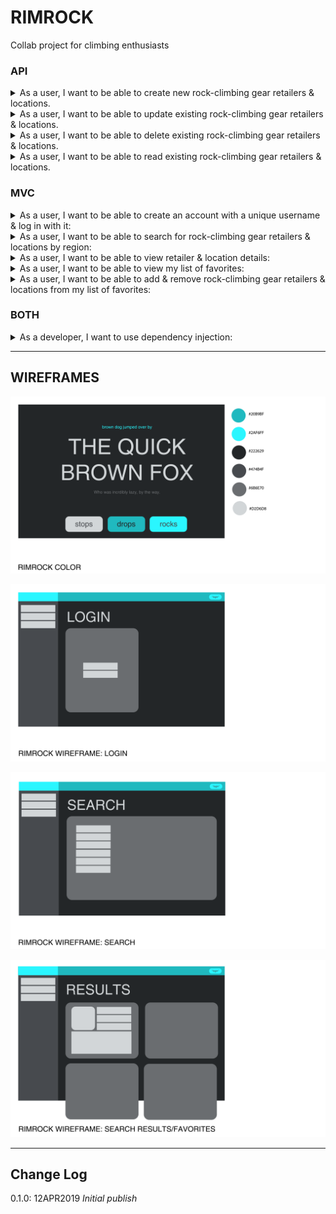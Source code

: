 # RIMROCK
Collab project for climbing enthusiasts

### API

<details>
<summary>As a user, I want to be able to create new rock-climbing gear retailers & locations.</summary>

<p>Task: Create endpoint for creating retailers.</p>

<p>Task: Create endpoint for creating locations.</p>

<p>Test: Can create retailer using endpoint.</p>

<p>Test: Can create location using endpoint.</p>

</details>

<details>
<summary>As a user, I want to be able to update existing rock-climbing gear retailers & locations.</summary>

<p>Task: Create endpoint for updating retailers.</p>

<p>Task: Create endpoint for updating locations.</p>

<p>Test: Can update retailer using endpoint.</p>

<p>Test: Can update location using endpoint.</p>
</details>

<details>
<summary>As a user, I want to be able to delete existing rock-climbing gear retailers & locations.</summary>

<p>Task: Create endpoint for deleting retailers.</p>

<p>Task: Create endpoint for deleting locations.</p>

<p>Test: Can delete retailer using endpoint.</p>

<p>Test: Can delete location using endpoint.</p>
</details>

<details>
<summary>As a user, I want to be able to read existing rock-climbing gear retailers & locations.</summary>

<p>Task: Create endpoint for reading a single retailer.</p>

<p>Task: Create endpoint for reading a single location.</p>

<p>Task: Create endpoint for reading all retailers.</p>

<p>Task: Create endpoint for reading all locations.</p>

<p>Test: Can read single retailer using endpoint.</p>

<p>Test: Can read single location using endpoint.</p>

<p>Test: Can read all retailers using endpoint.</p>

<p>Test: Can read all locations using endpoint.</p>
</details>
	
### MVC

<details>
<summary>As a user, I want to be able to create an account with a unique username & log in with it:</summary>

<p>Task: Create login endpoint.</p>

<p>Test: Endpoint creates new user if username is new.</p>

<p>Test: Endpoint does not create new user if username exists.</p>
</details>

<details>
<summary>As a user, I want to be able to search for rock-climbing gear retailers & locations by region:</summary>

<p>Task: Create retailer search endpoint.</p>

<p>Task: Create location search endpoint.</p>

<p>Test: Retailer search endpoint gets all retailers in a given region.</p>

<p>Test: Location search endpoint gets all locations in a given region.</p>
</details>

<details>
<summary>As a user, I want to be able to view retailer & location details:</summary>

<p>Task: Create retailer details endpoint.</p>

<p>Task: Create location details endpoint.</p>

<p>Test: Retailer details endpoint gets the specified retailer.</p>

<p>Test: Location details endpoint gets the specified location.</p>
</details>

<details>
<summary>As a user, I want to be able to view my list of favorites:</summary>

<p>Task: Create favorites endpoint.</p>

<p>Test: Favorites endpoint only gets favorites for current user.</p>

<p>Test: Favorites endpoint gets all favorite retailers.</p>

<p>Test: Favorites endpoint gets all favorite locations.</p>
</details>

<details>
<summary>As a user, I want to be able to add & remove rock-climbing gear retailers & locations from my list of favorites:</summary>

<p>Task: Create endpoint for adding favorite retailers.</p>

<p>Task: Create endpoint for adding favorite locations.</p>

<p>Task: Create endpoint for removing favorite retailers.</p>

<p>Task: Create endpoint for removing favorite locations.</p>

<p>Test: Can add favorite retailer using endpoint.</p>

<p>Test: Can add favorite location using endpoint.</p>

<p>Test: Can remove favorite retailer using endpoint.</p>

<p>Test: Can remove favorite location using endpoint.</p>
</details>

### BOTH

<details>
<summary>As a developer, I want to use dependency injection:</summary>

<p>Task: Create interface for handling API database calls.</p>

<p>Task: Create interface for handling App database calls.</p>

<p>Task: Create API service that implements API interface.</p>

<p>Task: Create App service that implements App interface.</p>

<p>Test: API service can get API dbcontext.</p>

<p>Test: App service can get App dbcontext.</p>

<p>Test: API service implements all interface methods.</p>

<p>Test: App service implements all interface methods.</p>
</details>

------------------------------

## WIREFRAMES

![Color](https://github.com/house-rimrock/rimrock/blob/master/wireframes/color.png)

![Login](https://github.com/house-rimrock/rimrock/blob/master/wireframes/login.png)

![Search](https://github.com/house-rimrock/rimrock/blob/master/wireframes/search.png)

![SearchResults](https://github.com/house-rimrock/rimrock/blob/master/wireframes/searchResults.png)

------------------------------

## Change Log

0.1.0: 12APR2019 *Initial publish*